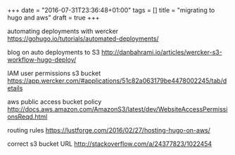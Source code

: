 +++
date = "2016-07-31T23:36:48+01:00"
tags = []
title = "migrating to hugo and aws"
draft = true
+++

automating deployments with wercker
https://gohugo.io/tutorials/automated-deployments/

blog on auto deployments to S3
http://danbahrami.io/articles/wercker-s3-workflow-hugo-deploy/

IAM user permissions s3 bucket
https://app.wercker.com/#applications/51c82a063179be4478002245/tab/details

aws public access bucket policy
http://docs.aws.amazon.com/AmazonS3/latest/dev/WebsiteAccessPermissionsReqd.html

routing rules
https://lustforge.com/2016/02/27/hosting-hugo-on-aws/

correct s3 bucket URL
http://stackoverflow.com/a/24377823/1022454
